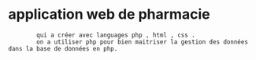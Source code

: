 # application web de pharmacie 
            qui a créer avec languages php , html , css .
            on a utiliser php pour bien maitriser la gestion des données dans la base de données en php.
